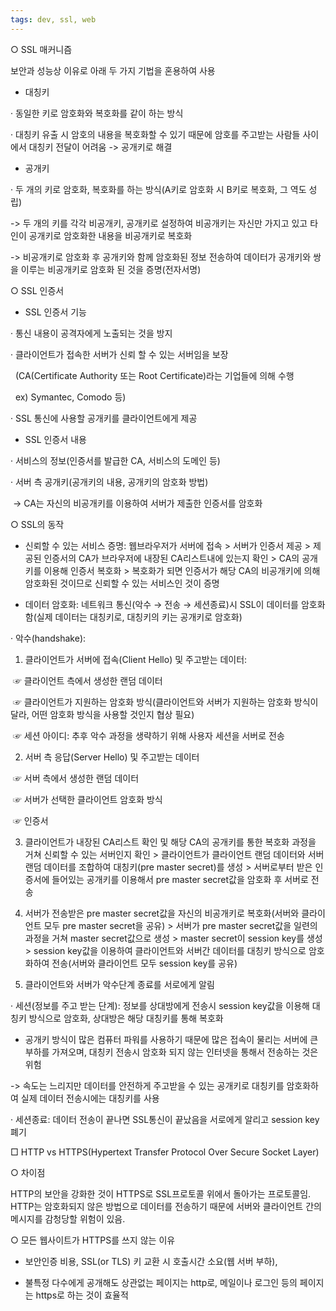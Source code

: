 ```yaml
---
tags: dev, ssl, web
---
```

○ SSL 매커니즘  
  
보안과 성능상 이유로 아래 두 가지 기법을 혼용하여 사용  
  
- 대칭키  
  
· 동일한 키로 암호화와 복호화를 같이 하는 방식  
  
· 대칭키 유출 시 암호의 내용을 복호화할 수 있기 때문에 암호를 주고받는 사람들 사이에서 대칭키 전달이 어려움 -> 공개키로 해결  
  
- 공개키  
  
· 두 개의 키로 암호화, 복호화를 하는 방식(A키로 암호화 시 B키로 복호화, 그 역도 성립)  
  
-> 두 개의 키를 각각 비공개키, 공개키로 설정하여 비공개키는 자신만 가지고 있고 타인이 공개키로 암호화한 내용을 비공개키로 복호화  
  
-> 비공개키로 암호화 후 공개키와 함께 암호화된 정보 전송하여 데이터가 공개키와 쌍을 이루는 비공개키로 암호화 된 것을 증명(전자서명)  
  
○ SSL 인증서  
  
- SSL 인증서 기능  
  
· 통신 내용이 공격자에게 노출되는 것을 방지  
  
· 클라이언트가 접속한 서버가 신뢰 할 수 있는 서버임을 보장  
  
  (CA(Certificate Authority 또는 Root Certificate)라는 기업들에 의해 수행  
  
  ex) Symantec, Comodo 등)  
  
· SSL 통신에 사용할 공개키를 클라이언트에게 제공  
  
- SSL 인증서 내용  
  
· 서비스의 정보(인증서를 발급한 CA, 서비스의 도메인 등)  
  
· 서버 측 공개키(공개키의 내용, 공개키의 암호화 방법)  
  
 -> CA는 자신의 비공개키를 이용하여 서버가 제출한 인증서를 암호화  
  
○ SSL의 동작  
  
- 신뢰할 수 있는 서비스 증명: 웹브라우저가 서버에 접속 > 서버가 인증서 제공 > 제공된 인증서의 CA가 브라우저에 내장된 CA리스트내에 있는지 확인 > CA의 공개키를 이용해 인증서 복호화 > 복호화가 되면 인증서가 해당 CA의 비공개키에 의해 암호화된 것이므로 신뢰할 수 있는 서비스인 것이 증명  
  
- 데이터 암호화: 네트워크 통신(악수 → 전송 → 세션종료)시 SSL이 데이터를 암호화함(실제 데이터는 대칭키로, 대칭키의 키는 공개키로 암호화)  
  
· 악수(handshake):  
  
1) 클라이언트가 서버에 접속(Client Hello) 및 주고받는 데이터:  
  
 ☞ 클라이언트 측에서 생성한 랜덤 데이터  
  
 ☞ 클라이언트가 지원하는 암호화 방식(클라이언트와 서버가 지원하는 암호화 방식이 달라, 어떤 암호화 방식을 사용할 것인지 협상 필요)  
  
 ☞ 세션 아이디: 추후 악수 과정을 생략하기 위해 사용자 세션을 서버로 전송  
  
2) 서버 측 응답(Server Hello) 및 주고받는 데이터  
  
 ☞ 서버 측에서 생성한 랜덤 데이터  
  
 ☞ 서버가 선택한 클라이언트 암호화 방식  
  
 ☞ 인증서  
  
3) 클라이언트가 내장된 CA리스트 확인 및 해당 CA의 공개키를 통한 복호화 과정을 거쳐 신뢰할 수 있는 서버인지 확인 > 클라이언트가 클라이언트 랜덤 데이터와 서버 랜덤 데이터를 조합하여 대칭키(pre master secret)를 생성 > 서버로부터 받은 인증서에 들어있는 공개키를 이용해서 pre master secret값을 암호화 후 서버로 전송  
  
4) 서버가 전송받은 pre master secret값을 자신의 비공개키로 복호화(서버와 클라이언트 모두 pre master secret을 공유) > 서버가 pre master secret값을 일련의 과정을 거쳐 master secret값으로 생성 > master secret이 session key를 생성 > session key값을 이용하여 클라이언트와 서버간 데이터를 대칭키 방식으로 암호화하여 전송(서버와 클라이언트 모두 session key를 공유)  
  
5) 클라이언트와 서버가 악수단계 종료를 서로에게 알림  
  
· 세션(정보를 주고 받는 단계): 정보를 상대방에게 전송시 session key값을 이용해 대칭키 방식으로 암호화, 상대방은 해당 대칭키를 통해 복호화  
  
* 공개키 방식이 많은 컴퓨터 파워를 사용하기 때문에 많은 접속이 물리는 서버에 큰 부하를 가져오며, 대칭키 전송시 암호화 되지 않는 인터넷을 통해서 전송하는 것은 위험  
  
-> 속도는 느리지만 데이터를 안전하게 주고받을 수 있는 공개키로 대칭키를 암호화하여 실제 데이터 전송시에는 대칭키를 사용  
  
· 세션종료: 데이터 전송이 끝나면 SSL통신이 끝났음을 서로에게 알리고 session key 폐기  
  
  
  
□ HTTP vs HTTPS(Hypertext Transfer Protocol Over Secure Socket Layer)  
  
○ 차이점  
  
HTTP의 보안을 강화한 것이 HTTPS로 SSL프로토콜 위에서 돌아가는 프로토콜임. HTTP는 암호화되지 않은 방법으로 데이터를 전송하기 때문에 서버와 클라이언트 간의 메시지를 감청당할 위험이 있음.  
  
○ 모든 웹사이트가 HTTPS를 쓰지 않는 이유  
  
- 보안인증 비용, SSL(or TLS) 키 교환 시 호출시간 소요(웹 서버 부하),  
  
- 불특정 다수에게 공개해도 상관없는 페이지는 http로, 메일이나 로그인 등의 페이지는 https로 하는 것이 효율적